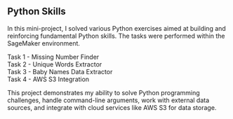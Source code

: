 ## Python Skills

In this mini-project, I solved various Python exercises aimed at building and reinforcing fundamental Python skills. The tasks were performed within the SageMaker environment.

Task 1 - Missing Number Finder       
Task 2 - Unique Words Extractor    
Task 3 - Baby Names Data Extractor   
Task 4 - AWS S3 Integration  

This project demonstrates my ability to solve Python programming challenges, handle command-line arguments, work with external data sources, and integrate with cloud services like AWS S3 for data storage.

